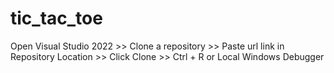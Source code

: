 # tic_tac_toe

Open Visual Studio 2022 >> Clone a repository >> Paste url link in Repository Location >> Click Clone >> Ctrl + R or Local Windows Debugger 
